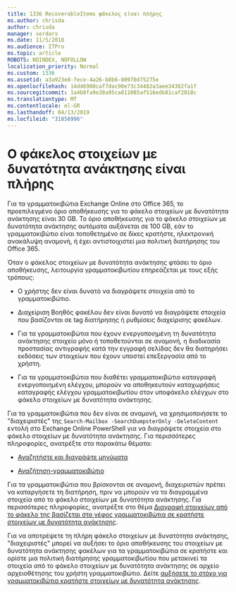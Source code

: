 ```yaml
---
title: 1336 RecoverableItems φάκελος είναι πλήρης
ms.author: chrisda
author: chrisda
manager: serdars
ms.date: 11/5/2018
ms.audience: ITPro
ms.topic: article
ROBOTS: NOINDEX, NOFOLLOW
localization_priority: Normal
ms.custom: 1336
ms.assetid: a3a923e8-fece-4a26-b8b6-00970d75275e
ms.openlocfilehash: 14d46980caf7dac90e73c34482a3aee34382fa1f
ms.sourcegitcommit: 1a4b8fa9e38a95ca811085af516edb81caf2018c
ms.translationtype: MT
ms.contentlocale: el-GR
ms.lasthandoff: 04/13/2019
ms.locfileid: "31858996"
---
```

# <a name="the-recoverable-items-folder-is-full"></a>Ο φάκελος στοιχείων με δυνατότητα ανάκτησης είναι πλήρης

Για τα γραμματοκιβώτια Exchange Online στο Office 365, το προεπιλεγμένο όριο αποθήκευσης για το φάκελο στοιχείων με δυνατότητα ανάκτησης είναι 30 GB. Το όριο αποθήκευσης για το φάκελο στοιχείων με δυνατότητα ανάκτησης αυτόματα αυξάνεται σε 100 GB, εάν το γραμματοκιβώτιο είναι τοποθετημένο σε δίκες κρατήστε, ηλεκτρονική ανακάλυψη αναμονή, ή έχει αντιστοιχιστεί μια πολιτική διατήρησης του Office 365.

Όταν ο φάκελος στοιχείων με δυνατότητα ανάκτησης φτάσει το όριο αποθήκευσης, λειτουργία γραμματοκιβωτίου επηρεάζεται με τους εξής τρόπους:

- Ο χρήστης δεν είναι δυνατό να διαγράψετε στοιχεία από το γραμματοκιβώτιο.

- Διαχείριση Βοηθός φακέλου δεν είναι δυνατό να διαγράψετε στοιχεία που βασίζονται σε tag διατήρησης ή ρυθμίσεις διαχείρισης φακέλων.

- Για τα γραμματοκιβώτια που έχουν ενεργοποιημένη τη δυνατότητα ανάκτησης στοιχείο μόνο ή τοποθετούνται σε αναμονή, η διαδικασία προστασίας αντιγραφής κατά την εγγραφή σελίδας δεν θα διατηρήσει εκδόσεις των στοιχείων που έχουν υποστεί επεξεργασία από το χρήστη.

- Για τα γραμματοκιβώτια που διαθέτει γραμματοκιβώτιο καταγραφή ενεργοποιημένη ελέγχου, μπορούν να αποθηκευτούν καταχωρήσεις καταγραφής ελέγχου γραμματοκιβωτίου στον υποφάκελο ελέγχων στο φάκελο στοιχείων με δυνατότητα ανάκτησης.

Για τα γραμματοκιβώτια που δεν είναι σε αναμονή, να χρησιμοποιήσετε το "διαχειριστές" της `Search-Mailbox -SearchDumpsterOnly -DeleteContent` εντολή στο Exchange Online PowerShell για να διαγράψετε στοιχεία στο φάκελο στοιχείων με δυνατότητα ανάκτησης. Για περισσότερες πληροφορίες, ανατρέξτε στα παρακάτω θέματα: 

- [Αναζητήστε και διαγράψτε μηνύματα](https://docs.microsoft.com/office365/securitycompliance/search-for-and-delete-messagesadmin-help)

- [Αναζήτηση-γραμματοκιβώτιο](https://docs.microsoft.com/powershell/module/exchange/mailboxes/Search-Mailbox)

Για τα γραμματοκιβώτια που βρίσκονται σε αναμονή, διαχειριστών πρέπει να καταργήσετε τη διατήρηση, πριν να μπορούν να τα διαγραμμένα στοιχεία από το φάκελο στοιχείων με δυνατότητα ανάκτησης. Για περισσότερες πληροφορίες, ανατρέξτε στο θέμα [Διαγραφή στοιχείων από το φάκελο της βασίζεται στο νέφος γραμματοκιβώτια σε κρατήστε στοιχείων με δυνατότητα ανάκτησης](https://docs.microsoft.com/office365/securitycompliance/delete-items-in-the-recoverable-items-folder-of-mailboxes-on-hold).

Για να αποτρέψετε τη πλήρη φάκελο στοιχείων με δυνατότητα ανάκτησης, "διαχειριστές" μπορεί να αυξήσει το όριο αποθήκευσης του στοιχείων με δυνατότητα ανάκτησης φακέλων για τα γραμματοκιβώτια σε κρατήστε και ορίστε μια πολιτική διατήρησης γραμματοκιβωτίου που μετακινεί τα στοιχεία από το φάκελο στοιχείων με δυνατότητα ανάκτησης σε αρχείο αρχειοθέτησης του χρήστη γραμματοκιβώτιο. Δείτε [αυξήσετε το στόχο για γραμματοκιβώτια κρατήστε στοιχείων με δυνατότητα ανάκτησης](https://docs.microsoft.com/office365/securitycompliance/increase-the-recoverable-quota-for-mailboxes-on-hold).
